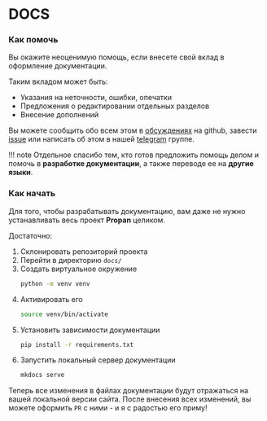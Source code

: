 # DOCS 


### Как помочь

Вы окажите неоценимую помощь, если внесете свой вклад в оформление документации.

Таким вкладом может быть:

* Указания на неточности, ошибки, опечатки
* Предложения о редактировании отдельных разделов
* Внесение дополнений

Вы можете сообщить обо всем этом в [обсуждениях]() на github, завести [issue]() или написать об этом в нашей [telegram]() группе.

!!! note
    Отдельное спасибо тем, кто готов предложить помощь делом и помочь в **разработке документации**, а также переводе ее на **другие языки**.

### Как начать

Для того, чтобы разрабатывать документацию, вам даже не нужно устанавливать весь проект **Propan** целиком.

Достаточно:

1. Склонировать репозиторий проекта
2. Перейти в директорию `docs/`
3. Создать виртуальное окружение
   ```bash
   python -m venv venv
   ```
4. Активировать его
   ```bash
   source venv/bin/activate
   ```
5. Установить зависимости документации
   ```bash
   pip install -r requirements.txt
   ```
6. Запустить локальный сервер документации
   ```bash
   mkdocs serve
   ```

Теперь все изменения в файлах документации будут отражаться на вашей локальной версии сайта.
После внесения всех изменений, вы можете оформить `PR` с ними - и я с радостью его приму!